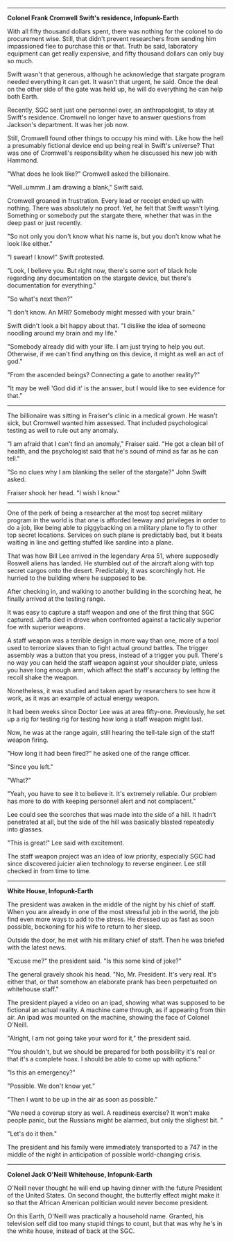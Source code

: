 ***
**Colonel Frank Cromwell**
**Swift's residence, Infopunk-Earth**

With all fifty thousand dollars spent, there was nothing for the colonel to do procurement wise. Still, that didn't prevent researchers from sending him impassioned flee to purchase this or that. Truth be said, laboratory equipment can get really expensive, and fifty thousand dollars can only buy so much.

Swift wasn't that generous, although he acknowledge that stargate program needed everything it can get. It wasn't that urgent, he said. Once the deal on the other side of the gate was held up, he will do everything he can help both Earth.

Recently, SGC sent just one personnel over, an anthropologist, to stay at Swift's residence. Cromwell no longer have to answer questions from Jackson's department. It was her job now.

Still, Cromwell found other things to occupy his mind with. Like how the hell a presumably fictional device end up being real in Swift's universe? That was one of Cromwell's responsibility when he discussed his new job with Hammond.

"What does he look like?" Cromwell asked the billionaire.

"Well..ummm..I am drawing a blank," Swift said.

Cromwell groaned in frustration. Every lead or receipt ended up with nothing. There was absolutely no proof. Yet, he felt that Swift wasn't lying. Something or somebody put the stargate there, whether that was in the deep past or just recently.

"So not only you don't know what his name is, but you don't know what he look like either."

"I swear! I know!" Swift protested.

"Look, I believe you. But right now, there's some sort of black hole regarding any documentation on the stargate device, but there's documentation for everything."

"So what's next then?"

"I don't know. An MRI? Somebody might messed with your brain."

Swift didn't look a bit happy about that. "I dislike the idea of someone noodling around my brain and my life."

"Somebody already did with your life. I am just trying to help you out. Otherwise, if we can't find anything on this device, it might as well an act of god."

"From the ascended beings? Connecting a gate to another reality?"

"It may be well 'God did it' is the answer, but I would like to see evidence for that."

***

The billionaire was sitting in Fraiser's clinic in a medical grown. He wasn't sick, but Cromwell wanted him assessed. That included psychological testing as well to rule out any anomaly.

"I am afraid that I can't find an anomaly," Fraiser said. "He got a clean bill of health, and the psychologist said that he's sound of mind as far as he can tell."

"So no clues why I am blanking the seller of the stargate?" John Swift asked.

Fraiser shook her head. "I wish I know."

***

One of the perk of being a researcher at the most top secret military program in the world is that one is afforded leeway and privileges in order to do a job, like being able to piggybacking on a military plane to fly to other top secret locations. Services on such plane is predictably bad, but it beats waiting in line and getting stuffed like sardine into a plane.

That was how Bill Lee arrived in the legendary Area 51, where supposedly Roswell aliens has landed. He stumbled out of the aircraft along with top secret cargos onto the desert. Predictably, it was scorchingly hot. He hurried to the building where he supposed to be.

After checking in, and walking to another building in the scorching heat, he finally arrived at the testing range.

It was easy to capture a staff weapon and one of the first thing that SGC captured. Jaffa died in drove when confronted against a tactically superior foe with superior weapons.

A staff weapon was a terrible design in more way than one, more of a tool used to terrorize slaves than to fight actual ground battles. The trigger assembly was a button that you press, instead of a trigger you pull. There's no way you can held the staff weapon against your shoulder plate, unless you have long enough arm, which affect the staff's accuracy by letting the recoil shake the weapon.

Nonetheless, it was studied and taken apart by researchers to see how it work, as it was an example of actual energy weapon.

It had been weeks since Doctor Lee was at area fifty-one. Previously, he set up a rig for testing rig for testing how long a staff weapon might last.

Now, he was at the range again, still hearing the tell-tale sign of the staff weapon firing.

"How long it had been fired?" he asked one of the range officer.

"Since you left."

"What?"

"Yeah, you have to see it to believe it. It's extremely reliable. Our problem has more to do with keeping personnel alert and not complacent."

Lee could see the scorches that was made into the side of a hill. It hadn't penetrated at all, but the side of the hill was basically blasted repeatedly into glasses.

"This is great!" Lee said with excitement.

The staff weapon project was an idea of low priority, especially SGC had since discovered juicier alien technology to reverse engineer. Lee still checked in from time to time.

***
**White House, Infopunk-Earth**

The president was awaken in the middle of the night by his chief of staff. When you are already in one of the most stressful job in the world, the job find even more ways to add to the stress. He dressed up as fast as soon possible, beckoning for his wife to return to her sleep.

Outside the door, he met with his military chief of staff. Then he was briefed with the latest news.

"Excuse me?" the president said. "Is this some kind of joke?"

The general gravely shook his head. "No, Mr. President. It's very real. It's either that, or that somehow an elaborate prank has been perpetuated on whitehouse staff."

The president played a video on an ipad, showing what was supposed to be fictional an actual reality. A machine came through, as if appearing from thin air. An ipad was mounted on the machine, showing the face of Colonel O'Neill.

"Alright, I am not going take your word for it," the president said.

"You shouldn't, but we should be prepared for both possibility it's real or that it's a complete hoax. I should be able to come up with options."

"Is this an emergency?"

"Possible. We don't know yet."

"Then I want to be up in the air as soon as possible."

"We need a coverup story as well. A readiness exercise? It won't make people panic, but the Russians might be alarmed, but only the slighest bit. "

"Let's do it then."

The president and his family were immediately transported to a 747 in the middle of the night in anticipation of possible world-changing crisis.

***
**Colonel Jack O'Neill**
**Whitehouse, Infopunk-Earth**

O'Neill never thought he will end up having dinner with the future President of the United States. On second thought, the butterfly effect might make it so that the African American politician would never become president.

On this Earth, O'Neill was practically a household name. Granted, his television self did too many stupid things to count, but that was why he's in the white house, instead of back at the SGC.
